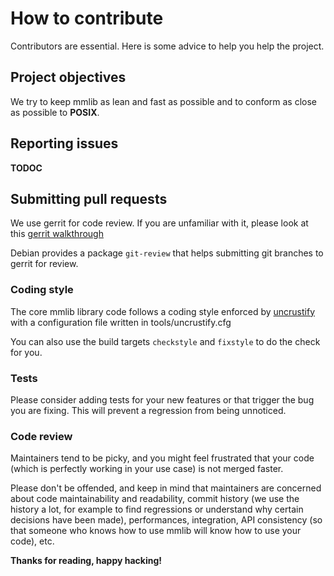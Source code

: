 # How to contribute

Contributors are essential. Here is some advice to help you help the project.

## Project objectives

We try to keep mmlib as lean and fast as possible and to conform as close as
possible to **POSIX**.

## Reporting issues

**TODOC**

## Submitting pull requests

We use gerrit for code review. If you are unfamiliar with it, please look
at this [gerrit walkthrough](https://gerrit-review.googlesource.com/Documentation/intro-gerrit-walkthrough.html)

Debian provides a package `git-review` that helps submitting git branches to
gerrit for review.

### Coding style

The core mmlib library code follows a coding style enforced by
[uncrustify](https://github.com/uncrustify/uncrustify)
with a configuration file written in tools/uncrustify.cfg

You can also use the build targets `checkstyle` and `fixstyle` to do the check
for you.

### Tests

Please consider adding tests for your new features or that trigger the bug
you are fixing. This will prevent a regression from being unnoticed.

### Code review

Maintainers tend to be picky, and you might feel frustrated that your code
(which is perfectly working in your use case) is not merged faster.

Please don't be offended, and keep in mind that maintainers are concerned
about code maintainability and readability, commit history (we use the
history a lot, for example to find regressions or understand why certain
decisions have been made), performances, integration, API consistency
(so that someone who knows how to use mmlib will know how to use your code), etc.

**Thanks for reading, happy hacking!**
